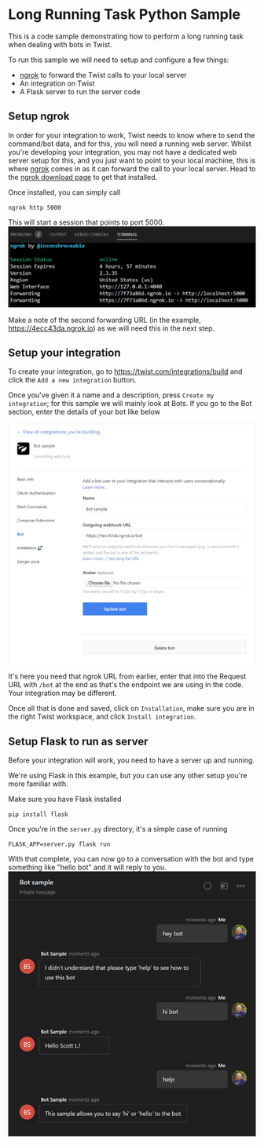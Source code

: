 # Long Running Task Python Sample

This is a code sample demonstrating how to perform a long running task when dealing with bots in Twist.

To run this sample we will need to setup and configure a few things:
- [ngrok](https://ngrok.com/) to forward the Twist calls to your local server
- An integration on Twist
- A Flask server to run the server code

## Setup ngrok

In order for your integration to work, Twist needs to know where to send the command/bot data, and for this, you will need a running web server. Whilst you're developing your integration, you may not have a dedicated web server setup for this, and you just want to point to your local machine, this is where [ngrok](https://ngrok.com/) comes in as it can forward the call to your local server. Head to the [ngrok download page](https://ngrok.com/download) to get that installed.

Once installed, you can simply call
```
ngrok http 5000
```

This will start a session that points to port 5000.
![](../images/ngrok.jpg)

Make a note of the second forwarding URL (in the example, https://4ecc43da.ngrok.io) as we will need this in the next step.

## Setup your integration

To create your integration, go to https://twist.com/integrations/build and click the `Add a new integration` button.

Once you've given it a name and a description, press `Create my integration`; for this sample we will mainly look at Bots. If you go to the Bot section, enter the details of your bot like below

![](../images/bot_config.jpg)

It's here you need that ngrok URL from earlier, enter that into the Request URL with `/bot` at the end as that's the endpoint we are using in the code. Your integration may be different.

Once all that is done and saved, click on `Installation`, make sure you are in the right Twist workspace, and click `Install integration`.

## Setup Flask to run as server

Before your integration will work, you need to have a server up and running. 

We're using Flask in this example, but you can use any other setup you're more familiar with. 

Make sure you have Flask installed
```
pip install flask
```

Once you're in the `server.py` directory, it's a simple case of running
```
FLASK_APP=server.py flask run
```

With that complete, you can now go to a conversation with the bot and type something like "hello bot" and it will reply to you.
![](../images/bot_chat.jpg)